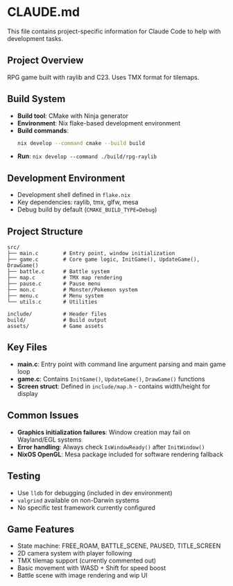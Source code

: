 # CLAUDE.md

This file contains project-specific information for Claude Code to help with development tasks.

## Project Overview

RPG game built with raylib and C23. Uses TMX format for tilemaps.

## Build System

- **Build tool**: CMake with Ninja generator
- **Environment**: Nix flake-based development environment
- **Build commands**:
  ```bash
  nix develop --command cmake --build build
  ```
- **Run**: `nix develop --command ./build/rpg-raylib`

## Development Environment

- Development shell defined in `flake.nix`
- Key dependencies: raylib, tmx, glfw, mesa
- Debug build by default (`CMAKE_BUILD_TYPE=Debug`)

## Project Structure

```
src/
├── main.c        # Entry point, window initialization
├── game.c        # Core game logic, InitGame(), UpdateGame(), DrawGame()
├── battle.c      # Battle system
├── map.c         # TMX map rendering
├── pause.c       # Pause menu
├── mon.c         # Monster/Pokemon system
├── menu.c        # Menu system
└── utils.c       # Utilities

include/          # Header files
build/            # Build output
assets/           # Game assets
```

## Key Files

- **main.c**: Entry point with command line argument parsing and main game loop
- **game.c**: Contains `InitGame()`, `UpdateGame()`, `DrawGame()` functions
- **Screen struct**: Defined in `include/map.h` - contains width/height for display

## Common Issues

- **Graphics initialization failures**: Window creation may fail on Wayland/EGL systems
- **Error handling**: Always check `IsWindowReady()` after `InitWindow()`
- **NixOS OpenGL**: Mesa package included for software rendering fallback

## Testing

- Use `lldb` for debugging (included in dev environment)
- `valgrind` available on non-Darwin systems
- No specific test framework currently configured

## Game Features

- State machine: FREE_ROAM, BATTLE_SCENE, PAUSED, TITLE_SCREEN
- 2D camera system with player following
- TMX tilemap support (currently commented out)
- Basic movement with WASD + Shift for speed boost
- Battle scene with image rendering and wip UI
